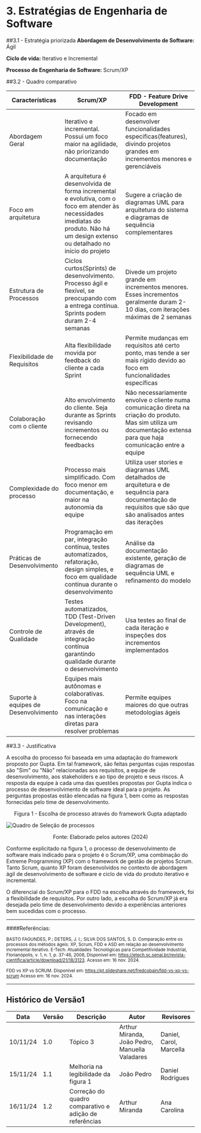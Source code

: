 # 3. Estratégias de Engenharia de Software

##3.1 - Estratégia priorizada
**Abordagem de Desenvolvimento de Software:** Ágil

**Ciclo de vida:** Iterativo e Incremental 

**Processo de Engenharia de Software:** Scrum/XP

##3.2 - Quadro comparativo

Características     | Scrum/XP | FDD - Feature Drive Development|  
-------- | ------ | --------- | 
Abordagem Geral | Iterativo e incremental. Possui um foco maior na agilidade, não priorizando documentação | Focado em desenvolver funcionalidades especificas(features), divindo projetos grandes em incrementos menores e gerenciáveis |
Foco em arquitetura | A arquitetura é desenvolvida de forma incremental e evolutiva, com o foco em atender às necessidades imediatas do produto. Não há um design extenso ou detalhado no início do projeto | Sugere a criação de diagramas UML para arquitetura do sistema e diagramas de sequência complementares | 
Estrutura de Processos | Ciclos curtos(Sprints) de desenvolvimento. Processo ágil e flexível, se preocupando com a entrega contínua. Sprints podem duram 2-4 semanas | Divede um projeto grande em incrementos menores. Esses incrementos geralmente duram 2-10 dias, com iterações máximas de 2 semanas|
Flexibilidade de Requisitos | Alta flexibilidade movida por feedback do cliente a cada Sprint | Permite mudanças em requisitos até certo ponto, mas tende a ser mais rígido devido ao foco em funcionalidades específicas
Colaboração com o cliente | Alto envolvimento do cliente. Seja durante as Sprints revisando incrementos ou fornecendo feedbacks | Não necessariamente envolve o cliente numa comunicação direta na criação do produto. Mas sim utiliza um documentação extensa para que haja comunicação entre a equipe
Complexidade do processo | Processo mais simplificado. Com foco menor em documentação, e maior na autonomia da equipe | Utiliza user stories e diagramas UML detalhados de arquitetura e de sequência para documentação de requisitos que são que são analisados antes das iterações
Práticas de Desenvolvimento |  Programação em par, integração contínua, testes automatizados, refatoração, design simples, e foco em qualidade contínua durante o desenvolvimento | Análise da documentação existente, geração de diagramas de sequência UML e refinamento do modelo
Controle de Qualidade | Testes automatizados, TDD (Test-Driven Development), através de integração contínua garantindo qualidade durante o desenvolvimento | Usa testes ao final de cada iteração e inspeções dos incrementos implementados
Suporte à equipes de Desenvolvimento | Equipes mais autônomas e colaborativas. Foco na comunicação e nas interações diretas para resolver problemas | Permite equipes maiores do que outras metodologias ágeis 



##3.3 - Justificativa

A escolha do processo foi baseada em uma adaptação do framework proposto por Gupta. Em tal framework, são feitas perguntas cujas respostas são "Sim" ou "Não" relacionadas aos requisitos, a equipe de desenvolvimento, aos stakeholders e ao tipo de projeto e seus riscos. A resposta da equipe à cada uma das questões propostas por Gupta indica o processo de desenvolvimento de software ideal para o projeto. As perguntas propostas estão elencadas na figura 1, bem como as respostas fornecidas pelo time de desenvolvimento.

<p style="text-align: center;">
Figura 1 - Escolha de processo através do framework Gupta adaptado
</p>

![Quadro de Seleção de processos](../../assets/gupta.png)

<p style="text-align: center;">
Fonte: Elaborado pelos autores (2024)
</p>

Conforme explicitado na figura 1, o processo de desenvolvimento de software mais indicado para o projeto é o Scrum/XP, uma combinação do Extreme Programming (XP) com o framework de gestão de projetos Scrum. Tanto Scrum, quanto XP foram desenvolvidos no contexto de abordagem ágil de desenvolvimento de software e ciclo de vida do produto iterativo e incremental.

O diferencial do Scrum/XP para o FDD na escolha através do framework, foi a flexibilidade de requisitos. Por outro lado, a escolha do Scrum/XP já era desejada pelo time de desenvolvimento devido a experiências anteriores bem sucedidas com o processo.

---
####Referências:

<p><small>BASTO FAGUNDES, P.; DETERS, J. I.; SILVA DOS SANTOS, S. D. Comparação entre os processos dos métodos ágeis: XP, Scrum, FDD e ASD em relação ao desenvolvimento incremental iterativo. E-Tech: Atualidades Tecnológicas para Competitividade Industrial, Florianópolis, v. 1, n. 1, p. 37-46, 2008, Disponível em: <a href="https://etech.sc.senai.br/revista-cientifica/article/download/21/18/3123">https://etech.sc.senai.br/revista-cientifica/article/download/21/18/3123</a>. Acesso em: 16 nov. 2024.</small></p>
<p><small>FDD vs XP vs SCRUM. Disponível em: <a href="https://pt.slideshare.net/fredcobain/fdd-vs-xp-vs-scrum">https://pt.slideshare.net/fredcobain/fdd-vs-xp-vs-scrum</a> Acesso em: 16 nov. 2024.</small></p>

---
## Histórico de Versão1
Data     | Versão | Descrição | Autor | Revisores 
-------- | ------ | --------- | ----- | ---------
10/11/24 | 1.0 | Tópico 3 | Arthur Miranda, João Pedro, Manuella Valadares | Daniel, Carol, Marcella
15/11/24 | 1.1 | Melhoria na legibilidade da figura 1 | João Pedro | Daniel Rodrigues
16/11/24 | 1.2 | Correção do quadro comparativo e adição de referências | Arthur Miranda | Ana Carolina
